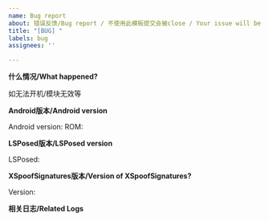 ```yaml
---
name: Bug report
about: 错误反馈/Bug report / 不使用此模板提交会被close / Your issue will be closed if not following this template
title: "[BUG] "
labels: bug
assignees: ''

---
```




**什么情况/What happened?**

如无法开机/模块无效等

**Android版本/Android version**

Android version:
ROM:

**LSPosed版本/LSPosed version**

LSPosed:

**XSpoofSignatures版本/Version of XSpoofSignatures?**

Version:

**相关日志/Related Logs**

